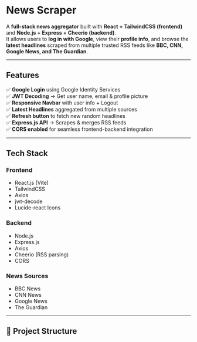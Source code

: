 #  News Scraper  

A **full-stack news aggregator** built with **React + TailwindCSS (frontend)** and **Node.js + Express + Cheerio (backend)**.  
It allows users to **log in with Google**, view their **profile info**, and browse the **latest headlines** scraped from multiple trusted RSS feeds like **BBC, CNN, Google News, and The Guardian**.  

---

## Features  

✅ **Google Login** using Google Identity Services  
✅ **JWT Decoding** → Get user name, email & profile picture  
✅ **Responsive Navbar** with user info + Logout  
✅ **Latest Headlines** aggregated from multiple sources  
✅ **Refresh button** to fetch new random headlines  
✅ **Express.js API** → Scrapes & merges RSS feeds  
✅ **CORS enabled** for seamless frontend-backend integration  

---

##  Tech Stack  

### **Frontend**  
- React.js (Vite)  
- TailwindCSS  
- Axios  
- jwt-decode  
- Lucide-react Icons  

### **Backend**  
- Node.js  
- Express.js  
- Axios  
- Cheerio (RSS parsing)  
- CORS  

### **News Sources**  
- BBC News  
- CNN News  
- Google News  
- The Guardian  

---

## 📂 Project Structure  

